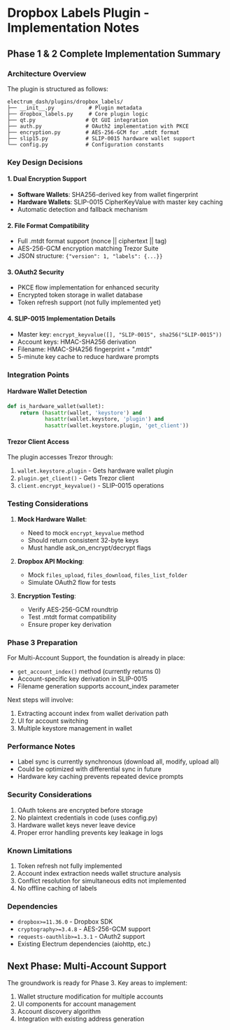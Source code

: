 # Dropbox Labels Plugin - Implementation Notes

## Phase 1 & 2 Complete Implementation Summary

### Architecture Overview

The plugin is structured as follows:
```
electrum_dash/plugins/dropbox_labels/
├── __init__.py           # Plugin metadata
├── dropbox_labels.py     # Core plugin logic
├── qt.py                # Qt GUI integration
├── auth.py              # OAuth2 implementation with PKCE
├── encryption.py        # AES-256-GCM for .mtdt format
├── slip15.py            # SLIP-0015 hardware wallet support
└── config.py            # Configuration constants
```

### Key Design Decisions

#### 1. Dual Encryption Support
- **Software Wallets**: SHA256-derived key from wallet fingerprint
- **Hardware Wallets**: SLIP-0015 CipherKeyValue with master key caching
- Automatic detection and fallback mechanism

#### 2. File Format Compatibility
- Full .mtdt format support (nonce || ciphertext || tag)
- AES-256-GCM encryption matching Trezor Suite
- JSON structure: `{"version": 1, "labels": {...}}`

#### 3. OAuth2 Security
- PKCE flow implementation for enhanced security
- Encrypted token storage in wallet database
- Token refresh support (not fully implemented yet)

#### 4. SLIP-0015 Implementation Details
- Master key: `encrypt_keyvalue([], "SLIP-0015", sha256("SLIP-0015"))`
- Account keys: HMAC-SHA256 derivation
- Filename: HMAC-SHA256 fingerprint + ".mtdt"
- 5-minute key cache to reduce hardware prompts

### Integration Points

#### Hardware Wallet Detection
```python
def is_hardware_wallet(wallet):
    return (hasattr(wallet, 'keystore') and 
            hasattr(wallet.keystore, 'plugin') and
            hasattr(wallet.keystore.plugin, 'get_client'))
```

#### Trezor Client Access
The plugin accesses Trezor through:
1. `wallet.keystore.plugin` - Gets hardware wallet plugin
2. `plugin.get_client()` - Gets Trezor client
3. `client.encrypt_keyvalue()` - SLIP-0015 operations

### Testing Considerations

1. **Mock Hardware Wallet**:
   - Need to mock `encrypt_keyvalue` method
   - Should return consistent 32-byte keys
   - Must handle ask_on_encrypt/decrypt flags

2. **Dropbox API Mocking**:
   - Mock `files_upload`, `files_download`, `files_list_folder`
   - Simulate OAuth2 flow for tests

3. **Encryption Testing**:
   - Verify AES-256-GCM roundtrip
   - Test .mtdt format compatibility
   - Ensure proper key derivation

### Phase 3 Preparation

For Multi-Account Support, the foundation is already in place:
- `get_account_index()` method (currently returns 0)
- Account-specific key derivation in SLIP-0015
- Filename generation supports account_index parameter

Next steps will involve:
1. Extracting account index from wallet derivation path
2. UI for account switching
3. Multiple keystore management in wallet

### Performance Notes

- Label sync is currently synchronous (download all, modify, upload all)
- Could be optimized with differential sync in future
- Hardware key caching prevents repeated device prompts

### Security Considerations

1. OAuth tokens are encrypted before storage
2. No plaintext credentials in code (uses config.py)
3. Hardware wallet keys never leave device
4. Proper error handling prevents key leakage in logs

### Known Limitations

1. Token refresh not fully implemented
2. Account index extraction needs wallet structure analysis
3. Conflict resolution for simultaneous edits not implemented
4. No offline caching of labels

### Dependencies

- `dropbox>=11.36.0` - Dropbox SDK
- `cryptography>=3.4.8` - AES-256-GCM support
- `requests-oauthlib>=1.3.1` - OAuth2 support
- Existing Electrum dependencies (aiohttp, etc.)

## Next Phase: Multi-Account Support

The groundwork is ready for Phase 3. Key areas to implement:
1. Wallet structure modification for multiple accounts
2. UI components for account management
3. Account discovery algorithm
4. Integration with existing address generation